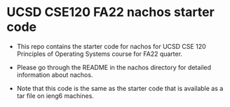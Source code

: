 # UCSD CSE120 FA22 nachos starter code

- This repo contains the starter code for nachos for UCSD CSE 120 Principles of Operating Systems course for FA22 quarter.

- Please go through the README in the nachos directory for detailed information about nachos.

- Note that this code is the same as the starter code that is available as a tar file on ieng6 machines. 
